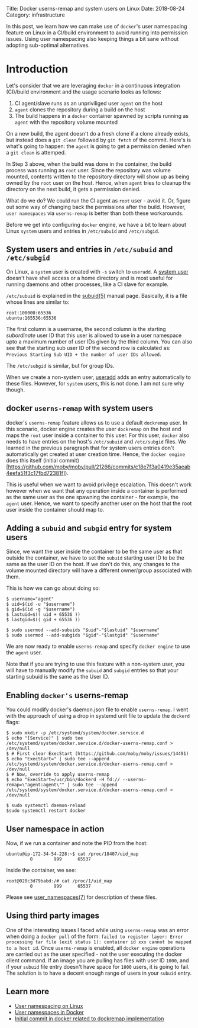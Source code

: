 Title: Docker userns-remap and system users on Linux
Date: 2018-08-24
Category: infrastructure

In this post, we learn how we can make use of `docker`'s user namespacing feature on Linux in a CI/build environment
to avoid running into permission issues. Using user namespacing also keeping things a bit sane without adopting
sub-optimal alternatives.

# Introduction

Let's consider that we are leveraging `docker` in a continuous integration (CI)/build environment and the usage scenario
looks as follows:

1. CI agent/slave runs as an unpriviliged user `agent` on the host
2. `agent` clones the repository during a build on the host
3. The build happens in a `docker` container spawned by scripts running as `agent` with the repository volume mounted

On a new build, the agent doesn't do a fresh clone if a clone already exists, but instead does a `git clean` followed 
by `git fetch` of the commit. Here's is what's going to happen: the `agent` is going to get a permission denied when
a `git clean` is attemped.

In Step 3 above, when the build was done in the container, the build process was running as `root` user. Since the repository 
was volume mounted, contents written to the repository directory will show up as being owned by the `root` user on the host. 
Hence, when `agent` tries to cleanup the directory on the next build, it gets a permission denied.

What do we do? We could run the CI agent as `root` user - avoid it. Or, figure out some way of changing back the permissions
after the build. However, `user namespaces` via `userns-remap` is better than both these workarounds.

Before we get into configuring `docker` engine, we have a bit to learn about Linux `system` users and entries in
`/etc/subuid` and `/etc/subgid`.

## System users and entries in `/etc/subuid` and `/etc/subgid`

On Linux, a `system` user is created with `-s` switch to `useradd`. A [system user](http://www.linuxfromscratch.org/blfs/view/svn/postlfs/users.html) doesn't have shell access or a home
directory and is most useful for running daemons and other processes, like a CI slave for example.

`/etc/subuid` is explained in the [subuid(5)](http://man7.org/linux/man-pages/man5/subuid.5.html) manual page. 
Basically, it is a file whose lines are similar to:

```
root:100000:65536
ubuntu:165536:65536
```

The first column is a username, the second column is the starting _subordinate_ user ID that this user is allowed 
to use in a user namespace upto a maximum number of user IDs given by the third column. You can also see that 
the starting sub user ID of the second row is calculated as: `Previous Starting Sub UID + the number of user IDs allowed`.

The `/etc/subgid` is similar, but for group IDs.

When we create a non-system user, [useradd](https://linux.die.net/man/8/useradd) adds an entry automatically to these files. 
However, for `system` users, this is not done. I am not sure why though. 


## docker `userns-remap` with system users

docker's `userns-remap` feature allows us to use a default `dockremap` user. In this scenario, docker engine creates 
the user `dockremap` on the host and maps the `root` user inside a container to this user. For this user, `docker` also 
needs to have entries on the host's `/etc/subuid` and `/etc/subgid` files. We learned in the previous paragraph that 
for system users entries don't automatically get created at user creation time. Hence, the `docker engine` 
does this itself (initial commit)[https://github.com/moby/moby/pull/21266/commits/c18e7f3a0419e35aeab4eefa51f3c17fbd72381f]). 

This is useful when we want to avoid privilege escalation. This doesn't work however when we want that any operation 
inside a container is performed as the same user as the one spawning the container - for example, the `agent` user. Hence,
we want to specify another user on the host that the root user inside the container should map to.


## Adding a `subuid` and `subgid` entry for system users

Since, we want the user inside the container to be the same user as that outside the container, we have to set the
`subuid` starting user ID to be the same as the user ID on the host. If we don't do this, any changes to the volume
mounted directory will have a different owner/group associated with them. 

This is how we can go about doing so:

```
$ username="agent"
$ uid=$(id -u "$username")
$ gid=$(id -g "$username")
$ lastuid=$(( uid + 65536 ))
$ lastgid=$(( gid + 65536 ))

$ sudo usermod --add-subuids "$uid"-"$lastuid" "$username"
$ sudo usermod --add-subgids "$gid"-"$lastgid" "$username"
```

We are now ready to enable `userns-remap` and specify `docker engine` to use the `agent` user. 

Note that if you are trying to use this feature with a non-system user, you will have to manually modify the `subuid`
and `subgid` entries so that your starting subuid is the same as the User ID.

## Enabling `docker's` userns-remap

You could modify docker's daemon.json file to enable `userns-remap`. I went with the approach of using a
drop in systemd unit file to update the `dockerd` flags:

```
$ sudo mkdir -p /etc/systemd/system/docker.service.d
$ echo "[Service]" | sudo tee /etc/systemd/system/docker.service.d/docker-userns-remap.conf > /dev/null
$ # First clear ExecStart (https://github.com/moby/moby/issues/14491)
$ echo "ExecStart=" | sudo tee --append  /etc/systemd/system/docker.service.d/docker-userns-remap.conf > /dev/null
$ # Now, override to apply userns-remap
$ echo "ExecStart=/usr/bin/dockerd -H fd:// --userns-remap=\"agent:agent\"" | sudo tee --append  /etc/systemd/system/docker.service.d/docker-userns-remap.conf > /dev/null

$ sudo systemctl daemon-reload
$sudo systemctl restart docker
```


## User namespace in action

Now, if we run a container and note the PID from the host:

```
ubuntu@ip-172-34-54-228:~$ cat /proc/18407/uid_map
         0        999      65537
```


Inside the container, we see:

```
root@028c3d79babd:/# cat /proc/1/uid_map
         0        999      65537
```

Please see [user_namespaces(7)](http://man7.org/linux/man-pages/man7/user_namespaces.7.html) for description of these files.


## Using third party images

One of the interesting issues I faced while using `userns-remap` was an error when doing a `docker pull` of the form:
`failed to register layer: Error processing tar file (exit status 1): container id xxx cannot be mapped to a host id`.
Once `userns-remap` is enabled, all `docker engine` operations are carried out as the user specified - not the user
executing the docker client command. If an image you are pulling has files with user ID `1000`, and if your `subuid` 
file entry doesn't have space for `1000` users, it is going to fail. The solution is to have a decent enough range
of users in your `subuid` entry.

## Learn more

- [User namespacing on Linux](http://man7.org/linux/man-pages/man7/user_namespaces.7.html)
- [User namespaces in Docker](https://success.docker.com/article/introduction-to-user-namespaces-in-docker-engine)
- [Initial commit in docker related to dockremap implementation](https://github.com/moby/moby/pull/21266/commits/c18e7f3a0419e35aeab4eefa51f3c17fbd72381f)

